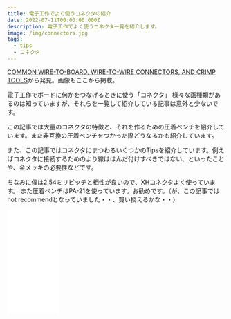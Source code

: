 ```yaml
---
title: 電子工作でよく使うコネクタの紹介
date: 2022-07-11T00:00:00.000Z
description: 電子工作でよく使うコネクタ一覧を紹介します。
image: /img/connectors.jpg
tags:
  - tips
  - コネクタ
---
```

[COMMON WIRE-TO-BOARD, WIRE-TO-WIRE CONNECTORS, AND CRIMP TOOLS](http://tech.mattmillman.com/info/crimpconnectors/)から発見。画像もここから掲載。

電子工作でボードに何かをつなげるときに使う「コネクタ」
様々な画種類があるのは知っていますが、それらを一覧して紹介している記事は意外と少ないです。

この記事では大量のコネクタの特徴と、それを作るための圧着ペンチを紹介しています。また非互換の圧着ペンチをつかった際どうなるかも紹介しています。

また、この記事ではコネクタにまつわるいくつかのTipsを紹介しています。例えばコネクタに接続するためのより線ははんだ付けすべきではない、といったことや、金メッキの必要性などです。

ちなみに僕は2.54ミリピッチと相性が良いので、XHコネクタよく使っています。
また圧着ペンチはPA-21を使っています。お勧めです。（が、この記事ではnot recommendとなっていました・・、買い換えるかな・・）

<iframe sandbox="allow-popups allow-scripts allow-modals allow-forms allow-same-origin" style="width:120px;height:240px;" marginwidth="0" marginheight="0" scrolling="no" frameborder="0" src="//rcm-fe.amazon-adsystem.com/e/cm?lt1=_blank&bc1=000000&IS2=1&bg1=FFFFFF&fc1=000000&lc1=0000FF&t=inajob-22&language=ja_JP&o=9&p=8&l=as4&m=amazon&f=ifr&ref=as_ss_li_til&asins=B002L6HJ8W&linkId=d398990e2205121a402de61e6953fb8b"></iframe>


